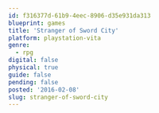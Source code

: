 ```yaml
---
id: f316377d-61b9-4eec-8906-d35e931da313
blueprint: games
title: 'Stranger of Sword City'
platform: playstation-vita
genre:
  - rpg
digital: false
physical: true
guide: false
pending: false
posted: '2016-02-08'
slug: stranger-of-sword-city
---
```

